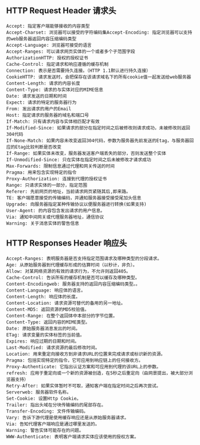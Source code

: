 ## HTTP Request Header 请求头

    Accept: 指定客户端能够接收的内容类型
    Accept-Charset: 浏览器可以接受的字符编码集Accept-Encoding: 指定浏览器可以支持的web服务器返回内容压缩编码类型
    Accept-Language: 浏览器可接受的语言
    Accept-Ranges: 可以请求网页实体的一个或者多个子范围字段
    AuthorizationHTTP: 授权的授权证书
    Cache-Control: 指定请求和响应遵循的缓存机制
    Connection: 表示是否需要持久连接。（HTTP 1.1默认进行持久连接）
    CookieHTTP: 请求发送时，会把保存在该请求域名下的所有cookie值一起发送给web服务器
    Content-Length: 请求的内容长度
    Content-Type: 请求的与实体对应的MIME信息
    Date: 请求发送的日期和时间
    Expect: 请求的特定的服务器行为
    From: 发出请求的用户的Email
    Host: 指定请求的服务器的域名和端口号
    If-Match: 只有请求内容与实体相匹配才有效
    If-Modified-Since: 如果请求的部分在指定时间之后被修改则请求成功，未被修改则返回304代码
    If-None-Match: 如果内容未改变返回304代码，参数为服务器先前发送的Etag，与服务器回应的Etag比较判断是否改变
    If-Range: 如果实体未改变，服务器发送客户端丢失的部分，否则发送整个实体
    If-Unmodified-Since: 只在实体在指定时间之后未被修改才请求成功
    Max-Forwards: 限制信息通过代理和网关传送的时间
    Pragma: 用来包含实现特定的指令
    Proxy-Authorization: 连接到代理的授权证书
    Range: 只请求实体的一部分，指定范围
    Referer: 先前网页的地址，当前请求网页紧随其后,即来路。
    TE: 客户端愿意接受的传输编码，并通知服务器接受接受尾加头信息
    Upgrade: 向服务器指定某种传输协议以便服务器进行转换(如果支持)
    User-Agent: 的内容包含发出请求的用户信息。
    Via: 通知中间网关或代理服务器地址，通信协议
    Warning: 关于消息实体的警告信息

## HTTP Responses Header 响应头

    Accept-Ranges: 表明服务器是否支持指定范围请求及哪种类型的分段请求。
    Age: 从原始服务器到代理缓存形成的估算时间（以秒计，非负）。
    Allow: 对某网络资源的有效的请求行为，不允许则返回405。
    Cache-Control: 告诉所有的缓存机制是否可以缓存及哪种类型。
    Content-Encodingweb: 服务器支持的返回内容压缩编码类型。。
    Content-Language: 响应体的语言。
    Content-Length: 响应体的长度。
    Content-Location: 请求资源可替代的备用的另一地址。
    Content-MD5: 返回资源的MD5校验值。
    Content-Range: 在整个返回体中本部分的字节位置。
    Content-Type: 返回内容的MIME类型。
    Date: 原始服务器消息发出的时间。
    ETag: 请求变量的实体标签的当前值。
    Expires: 响应过期的日期和时间。
    Last-Modified: 请求资源的最后修改时间。
    Location: 用来重定向接收方到非请求URL的位置来完成请求或标识新的资源。
    Pragma: 包括实现特定的指令，它可应用到响应链上的任何接收方。
    Proxy-Authenticate: 它指出认证方案和可应用到代理的该URL上的参数。
    refresh: 应用于重定向或一个新的资源被创造，在5秒之后重定向（由网景提出，被大部分浏览器支持）
    Retry-After: 如果实体暂时不可取，通知客户端在指定时间之后再次尝试。
    Serverweb: 服务器软件名称。
    Set-Cookie: 设置Http Cookie。
    Trailer: 指出头域在分块传输编码的尾部存在。
    Transfer-Encoding: 文件传输编码。
    Vary: 告诉下游代理是使用缓存响应还是从原始服务器请求。
    Via: 告知代理客户端响应是通过哪里发送的。
    Warning: 警告实体可能存在的问题。
    WWW-Authenticate: 表明客户端请求实体应该使用的授权方案。
